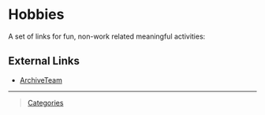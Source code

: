 

Hobbies
=======

A set of links for fun, non-work related meaningful activities:


External Links
--------------

-   [ArchiveTeam](http://archiveteam.org/)

* * * * *

> [Categories](_Sidebar)
